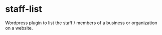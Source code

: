staff-list
==========

Wordpress plugin to list the staff / members of a business or organization on a website.
